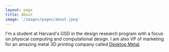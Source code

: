```yaml
---
layout: page
title: About
image: '/images/pages/about.jpeg'
---
```


I'm a student at Harvard's GSD in the design research program with a focus on physical computing and computational design. I am also VP of marketing for an amazing metal 3D printing company called [Desktop Metal](http://desktopmetal.com).